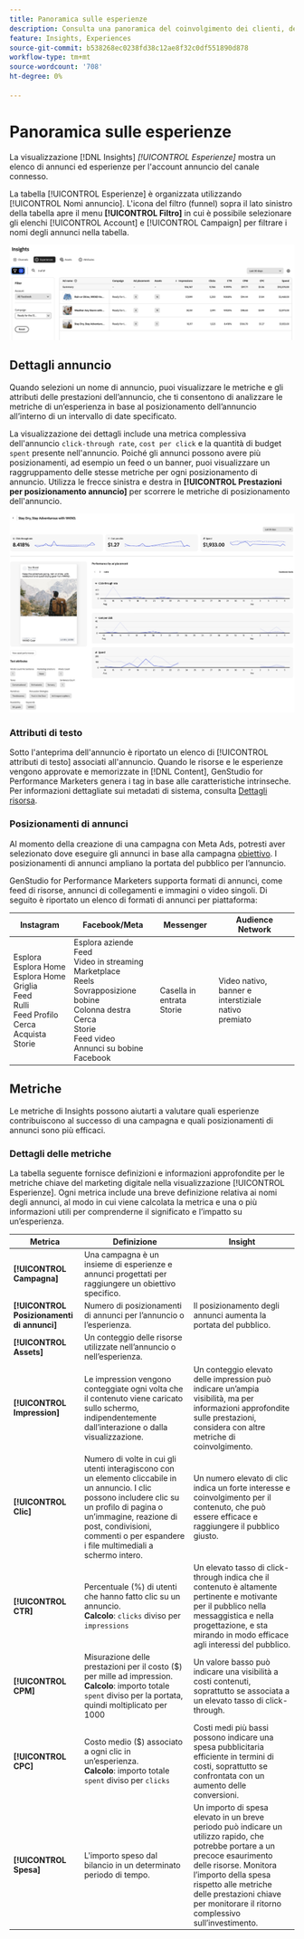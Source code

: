 ```yaml
---
title: Panoramica sulle esperienze
description: Consulta una panoramica del coinvolgimento dei clienti, del budget e delle spese per esperienze e prestazioni degli annunci in Adobe GenStudio for Performance Marketers.
feature: Insights, Experiences
source-git-commit: b538268ec0238fd38c12ae8f32c0df551890d878
workflow-type: tm+mt
source-wordcount: '708'
ht-degree: 0%

---
```



# Panoramica sulle esperienze

La visualizzazione [!DNL Insights] _[!UICONTROL Esperienze]_ mostra un elenco di annunci ed esperienze per l&#39;account annuncio del canale connesso.

La tabella [!UICONTROL Esperienze] è organizzata utilizzando [!UICONTROL Nomi annuncio]. L&#39;icona del filtro (funnel) sopra il lato sinistro della tabella apre il menu **[!UICONTROL Filtro]** in cui è possibile selezionare gli elenchi [!UICONTROL Account] e [!UICONTROL Campaign] per filtrare i nomi degli annunci nella tabella.

![Filtro esperienze e tabella](../../assets/insights-experiences-filter.png)

## Dettagli annuncio

Quando selezioni un nome di annuncio, puoi visualizzare le metriche e gli attributi delle prestazioni dell’annuncio, che ti consentono di analizzare le metriche di un’esperienza in base al posizionamento dell’annuncio all’interno di un intervallo di date specificato.

La visualizzazione dei dettagli include una metrica complessiva dell&#39;annuncio `click-through rate`, `cost per click` e la quantità di budget `spent` presente nell&#39;annuncio. Poiché gli annunci possono avere più posizionamenti, ad esempio un feed o un banner, puoi visualizzare un raggruppamento delle stesse metriche per ogni posizionamento di annuncio. Utilizza le frecce sinistra e destra in **[!UICONTROL Prestazioni per posizionamento annuncio]** per scorrere le metriche di posizionamento dell&#39;annuncio.

![Dettagli annuncio con metriche e posizionamenti annuncio](../../assets/insights-ad-details.png)

### Attributi di testo

Sotto l&#39;anteprima dell&#39;annuncio è riportato un elenco di [!UICONTROL attributi di testo] associati all&#39;annuncio. Quando le risorse e le esperienze vengono approvate e memorizzate in [!DNL Content], GenStudio for Performance Marketers genera i tag in base alle caratteristiche intrinseche. Per informazioni dettagliate sui metadati di sistema, consulta [Dettagli risorsa](../content/asset-details.md#system-metadata).

### Posizionamenti di annunci

Al momento della creazione di una campagna con Meta Ads, potresti aver selezionato dove eseguire gli annunci in base alla campagna [obiettivo](channels.md#objectives). I posizionamenti di annunci ampliano la portata del pubblico per l’annuncio.

GenStudio for Performance Marketers supporta formati di annunci, come feed di risorse, annunci di collegamenti e immagini o video singoli. Di seguito è riportato un elenco di formati di annunci per piattaforma:

| Instagram | Facebook/Meta | Messenger | Audience Network |
| --- | --- | --- | --- |
| Esplora<br>Esplora Home<br>Esplora Home Griglia<br>Feed<br>Rulli<br>Feed Profilo<br>Cerca<br>Acquista<br>Storie | Esplora aziende<br>Feed<br>Video in streaming<br>Marketplace<br>Reels<br>Sovrapposizione bobine<br>Colonna destra<br>Cerca<br>Storie<br>Feed video<br>Annunci su bobine Facebook | Casella in entrata<br>Storie | Video nativo, banner e interstiziale<br>nativo<br>premiato |

## Metriche

Le metriche di Insights possono aiutarti a valutare quali esperienze contribuiscono al successo di una campagna e quali posizionamenti di annunci sono più efficaci.

### Dettagli delle metriche

La tabella seguente fornisce definizioni e informazioni approfondite per le metriche chiave del marketing digitale nella visualizzazione [!UICONTROL Esperienze]. Ogni metrica include una breve definizione relativa ai nomi degli annunci, al modo in cui viene calcolata la metrica e una o più informazioni utili per comprenderne il significato e l’impatto su un’esperienza.

| Metrica | Definizione | Insight |
| ---------------------- | ----------------------------- | -------------------------------- |
| **[!UICONTROL Campagna]** | Una campagna è un insieme di esperienze e annunci progettati per raggiungere un obiettivo specifico. | |
| **[!UICONTROL Posizionamenti di annunci]** | Numero di posizionamenti di annunci per l’annuncio o l’esperienza. | Il posizionamento degli annunci aumenta la portata del pubblico. |
| **[!UICONTROL Assets]** | Un conteggio delle risorse utilizzate nell’annuncio o nell’esperienza. | |
| **[!UICONTROL Impression]** | Le impression vengono conteggiate ogni volta che il contenuto viene caricato sullo schermo, indipendentemente dall’interazione o dalla visualizzazione. | Un conteggio elevato delle impression può indicare un’ampia visibilità, ma per informazioni approfondite sulle prestazioni, considera con altre metriche di coinvolgimento. |
| **[!UICONTROL Clic]** | Numero di volte in cui gli utenti interagiscono con un elemento cliccabile in un annuncio. I clic possono includere clic su un profilo di pagina o un’immagine, reazione di post, condivisioni, commenti o per espandere i file multimediali a schermo intero. | Un numero elevato di clic indica un forte interesse e coinvolgimento per il contenuto, che può essere efficace e raggiungere il pubblico giusto. |
| **[!UICONTROL CTR]** | Percentuale (%) di utenti che hanno fatto clic su un annuncio.<br>**Calcolo**: `clicks` diviso per `impressions` | Un elevato tasso di click-through indica che il contenuto è altamente pertinente e motivante per il pubblico nella messaggistica e nella progettazione, e sta mirando in modo efficace agli interessi del pubblico. |
| **[!UICONTROL CPM]** | Misurazione delle prestazioni per il costo ($) per mille ad impression.<br>**Calcolo**: importo totale `spent` diviso per la portata, quindi moltiplicato per 1000 | Un valore basso può indicare una visibilità a costi contenuti, soprattutto se associata a un elevato tasso di click-through. |
| **[!UICONTROL CPC]** | Costo medio ($) associato a ogni clic in un’esperienza.<br>**Calcolo**: importo totale `spent` diviso per `clicks` | Costi medi più bassi possono indicare una spesa pubblicitaria efficiente in termini di costi, soprattutto se confrontata con un aumento delle conversioni. |
| **[!UICONTROL Spesa]** | L&#39;importo speso dal bilancio in un determinato periodo di tempo. | Un importo di spesa elevato in un breve periodo può indicare un utilizzo rapido, che potrebbe portare a un precoce esaurimento delle risorse. Monitora l’importo della spesa rispetto alle metriche delle prestazioni chiave per monitorare il ritorno complessivo sull’investimento. |
